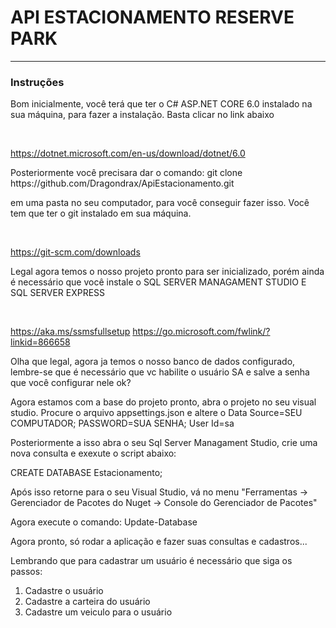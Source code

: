 <h1> API ESTACIONAMENTO RESERVE PARK</h1>
<hr />

<h3> Instruções </h3>
<p> Bom inicialmente, você terá que ter o C# ASP.NET CORE 6.0 instalado na sua máquina, para fazer a instalação. Basta clicar no link abaixo </p> 
<br/>

https://dotnet.microsoft.com/en-us/download/dotnet/6.0
<br/>

<p> Posteriormente você precisara dar o comando: 
  git clone https://github.com/Dragondrax/ApiEstacionamento.git 
  
 em uma pasta no seu computador, para você conseguir fazer isso. Você tem que ter o git instalado em sua máquina. </p>
<br/>

https://git-scm.com/downloads
<br/>

<p> Legal agora temos o nosso projeto pronto para ser inicializado, porém ainda é necessário que você instale o  SQL SERVER MANAGAMENT STUDIO E SQL SERVER EXPRESS </p>
<br />

https://aka.ms/ssmsfullsetup
https://go.microsoft.com/fwlink/?linkid=866658

<p> Olha que legal, agora ja temos o nosso banco de dados configurado, lembre-se que é necessário que vc habilite o usuário SA e salve a senha que você configurar nele ok? </p>

<p> Agora estamos com a base do projeto pronto, abra o projeto no seu visual studio. Procure o arquivo appsettings.json e altere o Data Source=SEU COMPUTADOR; PASSWORD=SUA SENHA; User Id=sa </p>

Posteriormente a isso abra o seu Sql Server Managament Studio, crie uma nova consulta e exexute o script abaixo:

CREATE DATABASE Estacionamento;

Após isso retorne para o seu Visual Studio, vá no menu "Ferramentas -> Gerenciador de Pacotes do Nuget -> Console do Gerenciador de Pacotes"

Agora execute o comando: Update-Database

Agora pronto, só rodar a aplicação e fazer suas consultas e cadastros...

Lembrando que para cadastrar um usuário é necessário que siga os passos:

1. Cadastre o usuário
2. Cadastre a carteira do usuário
3. Cadastre um veiculo para o usuário

